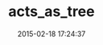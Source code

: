 ---
layout: post
title:  "acts_as_tree"
repo:   "amerine/acts_as_tree"
date:   2015-02-18 17:24:37
gemurl: https://github.com/amerine/acts_as_tree
---